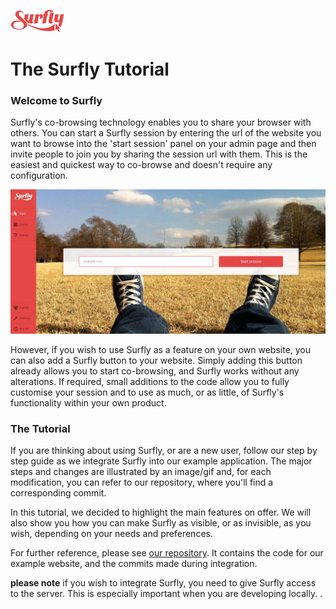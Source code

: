 ![logo](images/logosmall.png)

<h1 class="title">The Surfly Tutorial</h1> 



### Welcome to Surfly 
Surfly's co-browsing technology enables you to share your browser with others. You can start a Surfly session by entering the url of the website you want to browse into the 'start session' panel on your admin page and then invite people to join you by sharing the session url with them. This is the easiest and quickest way to co-browse and doesn't require any configuration. 

![simply_browse](images/simplybrowse.jpg)

However, if you wish to use Surfly as a feature on your own website, you can also add a Surfly button to your website. Simply adding this button already allows you to start co-browsing, and Surfly works without any alterations. If required, small additions to the code allow you to fully customise your session and to use as much, or as little, of Surfly's functionality within your own product. 

### The Tutorial

If you are thinking about using Surfly, or are a new user, follow our step by step guide as we integrate Surfly into our example application. The major steps and changes are illustrated by an image/gif and, for each modification, you can refer to our repository, where you'll find a corresponding commit.  

In this tutorial, we decided to highlight the main features on offer. We will also show you how you can make Surfly as visible, or as invisible, as you wish, depending on your needs and preferences.

For further reference, please see [our repository](https://github.com/MathildeJ/Cake_shop_example).  It contains the code for our example website, and the commits made during integration. 

**please note** if you wish to integrate Surfly, you need to give Surfly access to the server. This is especially important when you are developing locally. 
.
